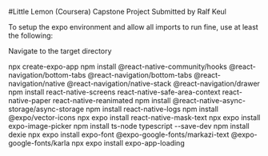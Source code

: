 #Little Lemon (Coursera) Capstone Project
Submitted by Ralf Keul

To setup the expo environment and allow all imports to run fine, use at least the following:

Navigate to the target directory

npx create-expo-app 
npm install @react-native-community/hooks @react-navigation/bottom-tabs @react-navigation/bottom-tabs @react-navigation/native @react-navigation/native-stack @react-navigation/drawer
npm install react-native-screens react-native-safe-area-context react-native-paper react-native-reanimated
npm  install @react-native-async-storage/async-storage
npm install react-native-logs
npm install @expo/vector-icons 
npx expo install react-native-mask-text
npx expo install expo-image-picker
npm install ts-node typescript --save-dev
npm install dexie
npx expo install expo-font @expo-google-fonts/markazi-text @expo-google-fonts/karla
npx expo install expo-app-loading
